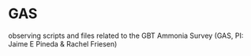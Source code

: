 # GAS
observing scripts and files related to the GBT Ammonia Survey (GAS, PI: Jaime E Pineda &amp; Rachel Friesen)

